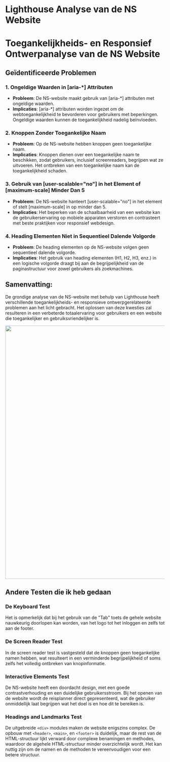 # Lighthouse Analyse van de NS Website

# Toegankelijkheids- en Responsief Ontwerpanalyse van de NS Website

## Geïdentificeerde Problemen

### 1. Ongeldige Waarden in [aria-*] Attributen
   - **Probleem**: De NS-website maakt gebruik van [aria-*] attributen met ongeldige waarden.
   - **Implicaties**: [aria-*] attributen worden ingezet om de webtoegankelijkheid te bevorderen voor gebruikers met beperkingen. Ongeldige waarden kunnen de toegankelijkheid nadelig beïnvloeden.

### 2. Knoppen Zonder Toegankelijke Naam
   - **Probleem**: Op de NS-website hebben knoppen geen toegankelijke naam.
   - **Implicaties**: Knoppen dienen over een toegankelijke naam te beschikken, zodat gebruikers, inclusief screenreaders, begrijpen wat ze uitvoeren. Het ontbreken van een toegankelijke naam kan de toegankelijkheid schaden.

### 3. Gebruik van [user-scalable="no"] in het <meta name="viewport"> Element of [maximum-scale] Minder Dan 5
   - **Probleem**: De NS-website hanteert [user-scalable="no"] in het <meta name="viewport"> element of stelt [maximum-scale] in op minder dan 5.
   - **Implicaties**: Het beperken van de schaalbaarheid van een website kan de gebruikerservaring op mobiele apparaten verstoren en contrasteert met beste praktijken voor responsief webdesign.

### 4. Heading Elementen Niet in Sequentieel Dalende Volgorde
   - **Probleem**: De heading elementen op de NS-website volgen geen sequentieel dalende volgorde.
   - **Implicaties**: Het gebruik van heading elementen (H1, H2, H3, enz.) in een logische volgorde draagt bij aan de begrijpelijkheid van de paginastructuur voor zowel gebruikers als zoekmachines.

## Samenvatting:

De grondige analyse van de NS-website met behulp van Lighthouse heeft verschillende toegankelijkheids- en responsieve ontwerpgerelateerde problemen aan het licht gebracht. Het oplossen van deze kwesties zal resulteren in een verbeterde totaalervaring voor gebruikers en een website die toegankelijker en gebruiksvriendelijker is.




<img src="https://i.imgur.com/vWrzYks.png" width="800">

## Andere Testen die ik heb gedaan

### De Keyboard Test

Het is opmerkelijk dat bij het gebruik van de "Tab" toets de gehele website nauwkeurig doorlopen kan worden, van het logo tot het inloggen en zelfs tot aan de footer.

### De Screen Reader Test

In de screen reader test is vastgesteld dat de knoppen geen toegankelijke namen hebben, wat resulteert in een verminderde begrijpelijkheid of soms zelfs het volledig ontbreken van knopinformatie.

### Interactive Elements Test

De NS-website heeft een doordacht design, met een goede contrastverhouding en een duidelijke gebruikersstroom. Bij het openen van de website wordt de reisplanner direct gepresenteerd, wat de gebruiker onmiddellijk laat begrijpen wat het doel is en hoe dit te bereiken is.

### Headings and Landmarks Test

De uitgebreide ```<div>``` modules maken de website enigszins complex. De opbouw met ```<header>```, ```<main>```, en ```<footer>``` is duidelijk, maar de rest van de HTML-structuur lijkt verward door complexe benamingen en methodes, waardoor de algehele HTML-structuur minder overzichtelijk wordt. Het kan nuttig zijn om de namen en de methoden te vereenvoudigen voor een betere structuur.
